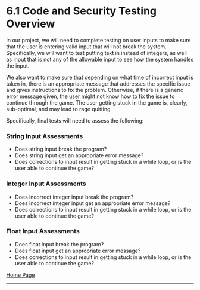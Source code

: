 # 6.1 Code and Security Testing Overview

In our project, we will need to complete testing on user inputs to make sure that the user is entering valid input that will not break the system. Specifically, we will want to test putting text in instead of integers, as well as input that is not any of the allowable input to see how the system handles the input. 

We also want to make sure that depending on what time of incorrect input is taken in, there is an appropriate message that addresses the specific issue and gives instructions to fix the problem. Otherwise, if there is a generic error message given, the user might not know how to fix the issue to continue through the game. The user getting stuck in the game is, clearly, sub-optimal, and may lead to rage quitting. 

Specifically, final tests will need to assess the following:

### String Input Assessments

-	Does string input break the program? 
-	Does string input get an appropriate error message? 
-	Does corrections to input result in getting stuck in a while loop, or is the user able to continue the game?

### Integer Input Assessments

- Does incorrect integer input break the program?
- Does incorrect integer input get an appropriate error message? 
- Does corrections to input result in getting stuck in a while loop, or is the user able to continue the game? 

### Float Input Assessments

- Does float input break the program? 
-	Does float input get an appropriate error message? 
-	Does corrections to input result in getting stuck in a while loop, or is the user able to continue the game? 

[Home Page](https://github.com/SirRexOfRider/CYBR404-UNK-Oregon-Trail/tree/main)
<hr>

